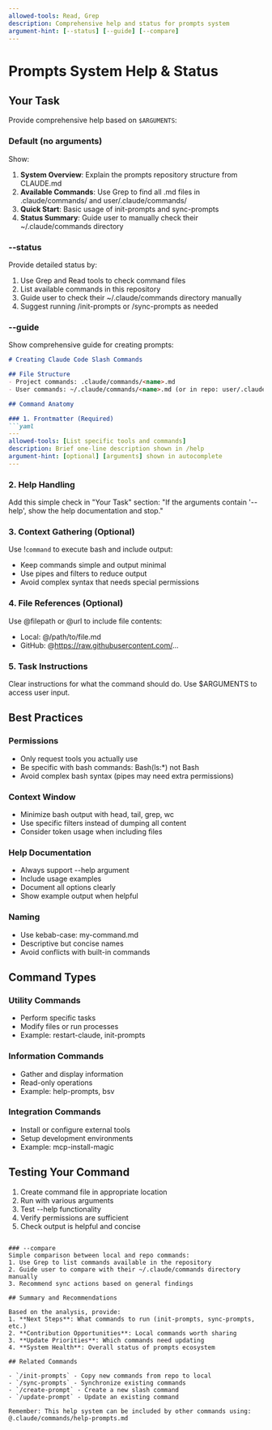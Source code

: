```yaml
---
allowed-tools: Read, Grep
description: Comprehensive help and status for prompts system
argument-hint: [--status] [--guide] [--compare]
---
```


# Prompts System Help & Status

## Your Task

Provide comprehensive help based on `$ARGUMENTS`:

### Default (no arguments)
Show:
1. **System Overview**: Explain the prompts repository structure from CLAUDE.md
2. **Available Commands**: Use Grep to find all .md files in .claude/commands/ and user/.claude/commands/
3. **Quick Start**: Basic usage of init-prompts and sync-prompts
4. **Status Summary**: Guide user to manually check their ~/.claude/commands directory

### --status
Provide detailed status by:
1. Use Grep and Read tools to check command files
2. List available commands in this repository
3. Guide user to check their ~/.claude/commands directory manually
4. Suggest running /init-prompts or /sync-prompts as needed

### --guide
Show comprehensive guide for creating prompts:

```markdown
# Creating Claude Code Slash Commands

## File Structure
- Project commands: .claude/commands/<name>.md
- User commands: ~/.claude/commands/<name>.md (or in repo: user/.claude/commands/)

## Command Anatomy

### 1. Frontmatter (Required)
```yaml
---
allowed-tools: [List specific tools and commands]
description: Brief one-line description shown in /help
argument-hint: [optional] [arguments] shown in autocomplete
---
```

### 2. Help Handling
Add this simple check in "Your Task" section:
"If the arguments contain '--help', show the help documentation and stop."

### 3. Context Gathering (Optional)
Use !`command` to execute bash and include output:
- Keep commands simple and output minimal
- Use pipes and filters to reduce output
- Avoid complex syntax that needs special permissions

### 4. File References (Optional)
Use @filepath or @url to include file contents:
- Local: @/path/to/file.md
- GitHub: @https://raw.githubusercontent.com/...

### 5. Task Instructions
Clear instructions for what the command should do.
Use $ARGUMENTS to access user input.

## Best Practices

### Permissions
- Only request tools you actually use
- Be specific with bash commands: Bash(ls:*) not Bash
- Avoid complex bash syntax (pipes may need extra permissions)

### Context Window
- Minimize bash output with head, tail, grep, wc
- Use specific filters instead of dumping all content
- Consider token usage when including files

### Help Documentation
- Always support --help argument
- Include usage examples
- Document all options clearly
- Show example output when helpful

### Naming
- Use kebab-case: my-command.md
- Descriptive but concise names
- Avoid conflicts with built-in commands

## Command Types

### Utility Commands
- Perform specific tasks
- Modify files or run processes
- Example: restart-claude, init-prompts

### Information Commands  
- Gather and display information
- Read-only operations
- Example: help-prompts, bsv

### Integration Commands
- Install or configure external tools
- Setup development environments
- Example: mcp-install-magic

## Testing Your Command
1. Create command file in appropriate location
2. Run with various arguments
3. Test --help functionality
4. Verify permissions are sufficient
5. Check output is helpful and concise
```

### --compare
Simple comparison between local and repo commands:
1. Use Grep to list commands available in the repository
2. Guide user to compare with their ~/.claude/commands directory manually
3. Recommend sync actions based on general findings

## Summary and Recommendations

Based on the analysis, provide:
1. **Next Steps**: What commands to run (init-prompts, sync-prompts, etc.)
2. **Contribution Opportunities**: Local commands worth sharing
3. **Update Priorities**: Which commands need updating
4. **System Health**: Overall status of prompts ecosystem

## Related Commands

- `/init-prompts` - Copy new commands from repo to local
- `/sync-prompts` - Synchronize existing commands
- `/create-prompt` - Create a new slash command
- `/update-prompt` - Update an existing command

Remember: This help system can be included by other commands using:
@.claude/commands/help-prompts.md